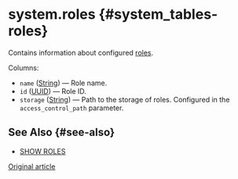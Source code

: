 # system.roles {#system_tables-roles}

Contains information about configured [roles](../../operations/access-rights.md#role-management).

Columns:

- `name` ([String](../../sql-reference/data-types/string.md)) — Role name.
- `id` ([UUID](../../sql-reference/data-types/uuid.md)) — Role ID.
- `storage` ([String](../../sql-reference/data-types/string.md)) — Path to the storage of roles. Configured in the `access_control_path` parameter.

## See Also {#see-also}

-   [SHOW ROLES](../../sql-reference/statements/show.md#show-roles-statement)

[Original article](https://clickhouse.tech/docs/en/operations/system-tables/roles) <!--hide-->
